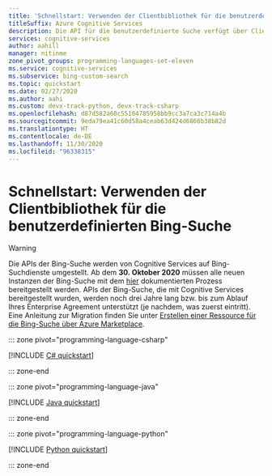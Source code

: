 ```yaml
---
title: 'Schnellstart: Verwenden der Clientbibliothek für die benutzerdefinierten Bing-Suche'
titleSuffix: Azure Cognitive Services
description: Die API für die benutzerdefinierte Suche verfügt über Clientbibliotheken zur Vereinfachung der Integration von Suchfunktionen in Ihre Anwendungen. Verwenden Sie diese Schnellstartanleitung, um damit zu beginnen, Suchanfragen zu senden und entsprechende Ergebnisse zu erhalten.
services: cognitive-services
author: aahill
manager: nitinme
zone_pivot_groups: programming-languages-set-eleven
ms.service: cognitive-services
ms.subservice: bing-custom-search
ms.topic: quickstart
ms.date: 02/27/2020
ms.author: aahi
ms.custom: devx-track-python, devx-track-csharp
ms.openlocfilehash: d87d582a60c55104785958bb9cc3a7ca3c714a4b
ms.sourcegitcommit: 9eda79ea41c60d58a4ceab63d424d6866b38b82d
ms.translationtype: HT
ms.contentlocale: de-DE
ms.lasthandoff: 11/30/2020
ms.locfileid: "96338315"
---
```

# <a name="quickstart-use-the-bing-custom-search-client-library"></a>Schnellstart: Verwenden der Clientbibliothek für die benutzerdefinierten Bing-Suche

> [!WARNING]
> Die APIs der Bing-Suche werden von Cognitive Services auf Bing-Suchdienste umgestellt. Ab dem **30. Oktober 2020** müssen alle neuen Instanzen der Bing-Suche mit dem [hier](/bing/search-apis/bing-web-search/create-bing-search-service-resource) dokumentierten Prozess bereitgestellt werden.
> APIs der Bing-Suche, die mit Cognitive Services bereitgestellt wurden, werden noch drei Jahre lang bzw. bis zum Ablauf Ihres Enterprise Agreement unterstützt (je nachdem, was zuerst eintritt).
> Eine Anleitung zur Migration finden Sie unter [Erstellen einer Ressource für die Bing-Suche über Azure Marketplace](/bing/search-apis/bing-web-search/create-bing-search-service-resource).

::: zone pivot="programming-language-csharp"

[!INCLUDE [C# quickstart](../includes/quickstarts/custom-search-client-library-csharp.md)]

::: zone-end

::: zone pivot="programming-language-java"

[!INCLUDE [Java quickstart](../includes/quickstarts/custom-search-client-library-java.md)]

::: zone-end

::: zone pivot="programming-language-python"

[!INCLUDE [Python quickstart](../includes/quickstarts/custom-search-client-library-python.md)]

::: zone-end